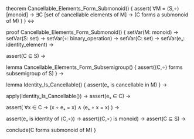 theorem Cancellable_Elements_Form_Submonoid() {
  assert(
    ∀M = ⟨S,∘⟩ [monoid] →
    ∃C [set of cancellable elements of M] →
    (C forms a submonoid of M)
  )
} ↔

proof Cancellable_Elements_Form_Submonoid() {
  setVar(M: monoid) →
  setVar(S: set) →
  setVar(∘: binary_operation) →
  setVar(C: set) →
  setVar(eₛ: identity_element) →
  
  assert(C ⊆ S) →
  
  lemma Cancellable_Elements_Form_Subsemigroup() {
    assert(⟨C,∘⟩ forms subsemigroup of S)
  } →
  
  lemma Identity_Is_Cancellable() {
    assert(eₛ is cancellable in M)
  } →
  
  apply(Identity_Is_Cancellable()) →
  assert(eₛ ∈ C) →
  
  assert(
    ∀x ∈ C →
    (x ∘ eₛ = x) ∧
    (eₛ ∘ x = x)
  ) →
  
  assert(eₛ is identity of ⟨C,∘⟩) →
  assert(⟨C,∘⟩ is monoid) →
  assert(C ⊆ S) →
  
  conclude(C forms submonoid of M)
}